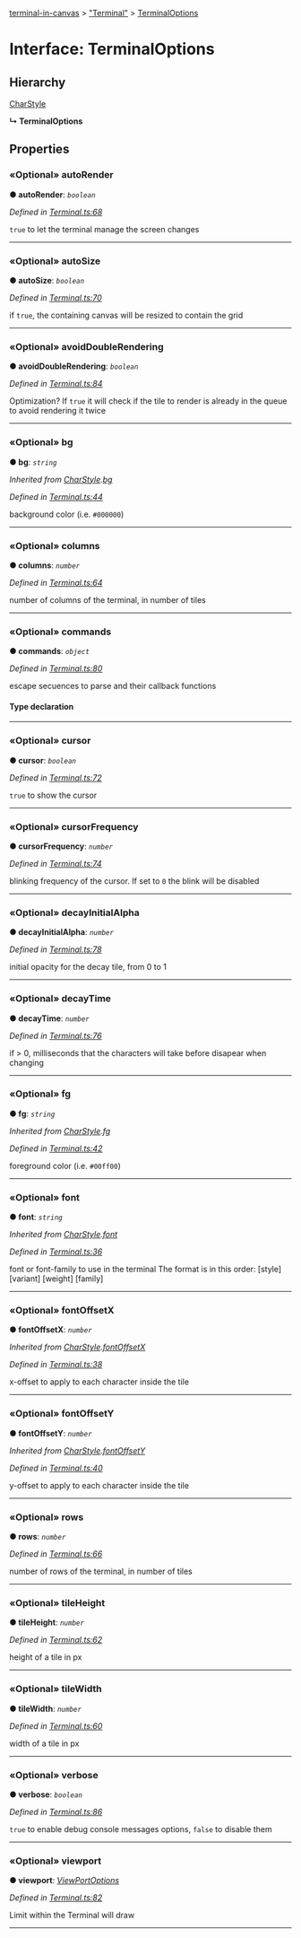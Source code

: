 [terminal-in-canvas](../README.md) > ["Terminal"](../modules/_terminal_.md) > [TerminalOptions](../interfaces/_terminal_.terminaloptions.md)



# Interface: TerminalOptions

## Hierarchy


 [CharStyle](_terminal_.charstyle.md)

**↳ TerminalOptions**








## Properties
<a id="autorender"></a>

### «Optional» autoRender

**●  autoRender**:  *`boolean`* 

*Defined in [Terminal.ts:68](https://github.com/danikaze/terminal-in-canvas/blob/a39a508/src/Terminal.ts#L68)*



`true` to let the terminal manage the screen changes




___

<a id="autosize"></a>

### «Optional» autoSize

**●  autoSize**:  *`boolean`* 

*Defined in [Terminal.ts:70](https://github.com/danikaze/terminal-in-canvas/blob/a39a508/src/Terminal.ts#L70)*



if `true`, the containing canvas will be resized to contain the grid




___

<a id="avoiddoublerendering"></a>

### «Optional» avoidDoubleRendering

**●  avoidDoubleRendering**:  *`boolean`* 

*Defined in [Terminal.ts:84](https://github.com/danikaze/terminal-in-canvas/blob/a39a508/src/Terminal.ts#L84)*



Optimization? If `true` it will check if the tile to render is already in the queue to avoid rendering it twice




___

<a id="bg"></a>

### «Optional» bg

**●  bg**:  *`string`* 

*Inherited from [CharStyle](_terminal_.charstyle.md).[bg](_terminal_.charstyle.md#bg)*

*Defined in [Terminal.ts:44](https://github.com/danikaze/terminal-in-canvas/blob/a39a508/src/Terminal.ts#L44)*



background color (i.e. `#000000`)




___

<a id="columns"></a>

### «Optional» columns

**●  columns**:  *`number`* 

*Defined in [Terminal.ts:64](https://github.com/danikaze/terminal-in-canvas/blob/a39a508/src/Terminal.ts#L64)*



number of columns of the terminal, in number of tiles




___

<a id="commands"></a>

### «Optional» commands

**●  commands**:  *`object`* 

*Defined in [Terminal.ts:80](https://github.com/danikaze/terminal-in-canvas/blob/a39a508/src/Terminal.ts#L80)*



escape secuences to parse and their callback functions

#### Type declaration


[key: `string`]: [EscapeCallback](../modules/_terminal_.md#escapecallback)






___

<a id="cursor"></a>

### «Optional» cursor

**●  cursor**:  *`boolean`* 

*Defined in [Terminal.ts:72](https://github.com/danikaze/terminal-in-canvas/blob/a39a508/src/Terminal.ts#L72)*



`true` to show the cursor




___

<a id="cursorfrequency"></a>

### «Optional» cursorFrequency

**●  cursorFrequency**:  *`number`* 

*Defined in [Terminal.ts:74](https://github.com/danikaze/terminal-in-canvas/blob/a39a508/src/Terminal.ts#L74)*



blinking frequency of the cursor. If set to `0` the blink will be disabled




___

<a id="decayinitialalpha"></a>

### «Optional» decayInitialAlpha

**●  decayInitialAlpha**:  *`number`* 

*Defined in [Terminal.ts:78](https://github.com/danikaze/terminal-in-canvas/blob/a39a508/src/Terminal.ts#L78)*



initial opacity for the decay tile, from 0 to 1




___

<a id="decaytime"></a>

### «Optional» decayTime

**●  decayTime**:  *`number`* 

*Defined in [Terminal.ts:76](https://github.com/danikaze/terminal-in-canvas/blob/a39a508/src/Terminal.ts#L76)*



if > 0, milliseconds that the characters will take before disapear when changing




___

<a id="fg"></a>

### «Optional» fg

**●  fg**:  *`string`* 

*Inherited from [CharStyle](_terminal_.charstyle.md).[fg](_terminal_.charstyle.md#fg)*

*Defined in [Terminal.ts:42](https://github.com/danikaze/terminal-in-canvas/blob/a39a508/src/Terminal.ts#L42)*



foreground color (i.e. `#00ff00`)




___

<a id="font"></a>

### «Optional» font

**●  font**:  *`string`* 

*Inherited from [CharStyle](_terminal_.charstyle.md).[font](_terminal_.charstyle.md#font)*

*Defined in [Terminal.ts:36](https://github.com/danikaze/terminal-in-canvas/blob/a39a508/src/Terminal.ts#L36)*



font or font-family to use in the terminal The format is in this order: [style] [variant] [weight] [family]




___

<a id="fontoffsetx"></a>

### «Optional» fontOffsetX

**●  fontOffsetX**:  *`number`* 

*Inherited from [CharStyle](_terminal_.charstyle.md).[fontOffsetX](_terminal_.charstyle.md#fontoffsetx)*

*Defined in [Terminal.ts:38](https://github.com/danikaze/terminal-in-canvas/blob/a39a508/src/Terminal.ts#L38)*



x-offset to apply to each character inside the tile




___

<a id="fontoffsety"></a>

### «Optional» fontOffsetY

**●  fontOffsetY**:  *`number`* 

*Inherited from [CharStyle](_terminal_.charstyle.md).[fontOffsetY](_terminal_.charstyle.md#fontoffsety)*

*Defined in [Terminal.ts:40](https://github.com/danikaze/terminal-in-canvas/blob/a39a508/src/Terminal.ts#L40)*



y-offset to apply to each character inside the tile




___

<a id="rows"></a>

### «Optional» rows

**●  rows**:  *`number`* 

*Defined in [Terminal.ts:66](https://github.com/danikaze/terminal-in-canvas/blob/a39a508/src/Terminal.ts#L66)*



number of rows of the terminal, in number of tiles




___

<a id="tileheight"></a>

### «Optional» tileHeight

**●  tileHeight**:  *`number`* 

*Defined in [Terminal.ts:62](https://github.com/danikaze/terminal-in-canvas/blob/a39a508/src/Terminal.ts#L62)*



height of a tile in px




___

<a id="tilewidth"></a>

### «Optional» tileWidth

**●  tileWidth**:  *`number`* 

*Defined in [Terminal.ts:60](https://github.com/danikaze/terminal-in-canvas/blob/a39a508/src/Terminal.ts#L60)*



width of a tile in px




___

<a id="verbose"></a>

### «Optional» verbose

**●  verbose**:  *`boolean`* 

*Defined in [Terminal.ts:86](https://github.com/danikaze/terminal-in-canvas/blob/a39a508/src/Terminal.ts#L86)*



`true` to enable debug console messages options, `false` to disable them




___

<a id="viewport"></a>

### «Optional» viewport

**●  viewport**:  *[ViewPortOptions](_terminal_.viewportoptions.md)* 

*Defined in [Terminal.ts:82](https://github.com/danikaze/terminal-in-canvas/blob/a39a508/src/Terminal.ts#L82)*



Limit within the Terminal will draw




___


